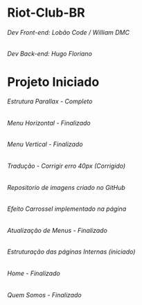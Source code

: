 # Riot-Club-BR

###### Dev Front-end: Lobão Code / William DMC
###### Dev Back-end: Hugo Floriano

# Projeto Iniciado

###### Estrutura Parallax - Completo
###### Menu Horizontal - Finalizado
###### Menu Vertical - Finalizado
###### Tradução - Corrigir erro 40px (Corrigido)
###### Repositorio de imagens criado no GitHub
###### Efeito Carrossel implementado na página
###### Atualização de Menus - Finalizado
###### Estruturação das páginas Internas (iniciado)
###### Home - Finalizado
###### Quem Somos - Finalizado
